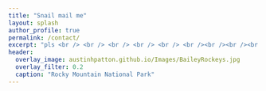 ```yaml
---
title: "Snail mail me"
layout: splash
author_profile: true
permalink: /contact/
excerpt: "pls <br /> <br /> <br /> <br /> <br /> <br /><br /><br /><br />"
header:
  overlay_image: austinhpatton.github.io/Images/BaileyRockeys.jpg
  overlay_filter: 0.2
  caption: "Rocky Mountain National Park"
---
```

